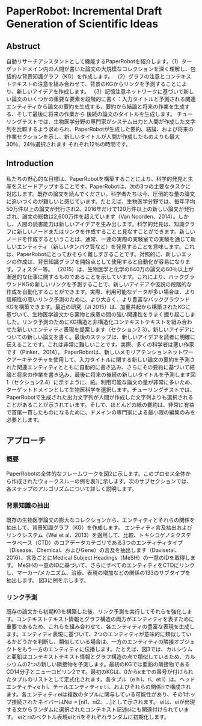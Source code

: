 # PaperRobot: Incremental Draft Generation of Scientific Ideas

## Abstruct
自動リサーチアシスタントとして機能するPaperRobotを紹介します。（1）ターゲットドメイン内の人間が書いた論文の大規模なコレクションを深く理解し、包括的な背景知識グラフ（KG）を作成します。 （2）グラフの注意とコンテキストテキストの注意を組み合わせて、背景のKGからリンクを予測することにより、新しいアイデアを作成します。 （3）記憶注意ネットワークに基づいて新しい論文のいくつかの重要な要素を段階的に書く：入力タイトルと予測される関連エンティティから論文の要約を生成する、要約から結論と将来の作業を生成する、そして最後に将来の作業から 後続の論文のタイトルを生成します。 チューリングテストでは、生物医学分野の専門家がシステム出力と人間が作成した文字列を比較するよう求められ、PaperRobotが生成した要約、結論、および将来の作業セクションを示し、新しいタイトルが人間が作成したものよりも最大30％、24％選択されます それぞれ12％の時間です。

## Introduction
私たちの野心的な目標は、PaperRobotを構築することにより、科学的発見と生産をスピードアップすることです。PaperRobotは、次の3つの主要なタスクに対応します。既存の論文を読んでください。科学者たちは今、圧倒的な量の論文に追いつくのが難しいと感じています。たとえば、生物医学分野では、毎年平均50万件以上の論文が発行され2、2016年だけで120万件以上の新しい論文が発行され、論文の総数は2,600万件を超えています（Van Noorden、2014）。しかし、人間の読書能力は新しいアイデアを生み出します。科学的発見は、知識グラフに新しいノードまたはリンクを作成することと見なすことができます。新しいノードを作成するということは、通常、一連の実際の実験室での実験を通じて新しいエンティティ（新しいタンパク質など）を発見することを意味します。これは、PaperRobotにとっておそらく難しすぎることです。対照的に、新しいエッジの作成は、背景知識グラフを開始点として使用すると自動化が容易になります。フォスター等。 （2015）は、生物医学と化学の640万の論文の60％以上が漸進的な仕事に関するものであることを示しています。これにより、バックグラウンドKGの新しいリンクを予測することで、新しいアイデアや仮説の段階的な作成を自動化することができます。実際、利用可能なデータが多い場合は、より信頼性の高いリンク予測のために、より大きく、より豊富なバックグラウンドKGを構築できます。最近の研究（Ji 2015）は、加重共起から構築されたKGに基づいて、生物医学論文から薬物と疾患の間の強い関連性をうまく掘り起こしました。リンク予測のためにKG構造と非構造化コンテキストテキストを組み合わせた新しいエンティティ表現を提案します（セクション2.3）。新しいアイデアについての新しい論文を書く。最後のステップは、新しいアイデアを読者に明確に伝えることです。これは非常に難しいことです。実際、多くの科学者は悪い作家です（Pinker、2014）。 PaperRobotは、新しいメモリアテンションネットワークアーキテクチャを使用して、入力タイトルに関する新しい論文の要約を予測された関連エンティティとともに自動的に書き込み、さらにその要約に基づいて結論と将来の作業を書き込み、最後に将来の後続の新しいタイトルを予測します図1（セクション2.4）に示すように、紙。利用可能な論文の量が非常に多いため、ターゲットドメインとして生物医科学を選択します。チューリングテストでは、PaperRobotで生成された出力文字列が人間が作成した文字列よりも選択されることがあることが示されています。そして、ほとんどの紙の要約は、非常に有益で首尾一貫したものになるために、ドメインの専門家による最小限の編集のみを必要とします。

## アプローチ
### 概要
PaperRobotの全体的なフレームワークを図2に示します。このプロセス全体から作成されたウォークスルーの例を表1に示します。次のサブセクションでは、各ステップのアルゴリズムについて詳しく説明します。

### 背景知識の抽出
既存の生物医学論文の膨大なコレクションから、エンティティとそれらの関係を抽出して、背景知識グラフ（KG）を作成します。 エンティティ言及抽出およびリンクシステム（Wei et al、2013）を適用して、比較、トキシコゲノミクスデータベース（CTD）のコアデータカテゴリである3つのエンティティタイプ（Disease、Chemical、およびGene）の言及を抽出します（Davisetal、2016）、言及ごとにMedical Subject Headings（MeSH）の一意のIDを取得します。 MeSHの一意のIDに基づいて、さらにすべてのエンティティをCTDにリンクし、マーカー/メカニズム、治療、表現の増加などの関係の133のサブタイプを抽出します。 図3に例を示します。

### リンク予測
既存の論文から初期KGを構築した後、リンク予測を実行してそれらを強化します。コンテキストテキスト情報とグラフ構造の両方がエンティティを表すために重要であるため、これらを組み合わせて、各エンティティの豊富な表現を生成します。エンティティ表現に基づいて、2つのエンティティが意味的に類似しているかどうかを判断し、類似している場合は、一方のエンティティの隣接オブジェクトをもう一方のエンティティに伝播します。たとえば、図3では、カルシウムと亜鉛はコンテキストテキスト情報とグラフ構造の点で類似しているため、カルシウムの2つの新しい隣接物を予測します。最初のKGでは亜鉛の隣接物であるCD14分子とニューロピリン2です。最初のKGは、0からκまでの番号が付けられたタプルのリストとして定式化されます。各タプル（e h i、ri、et i）は、ヘッドエンティティe h i、テールエンティティe t i、およびそれらの関係riで構成されます。各エンティティeiは複数のタプルに関与している可能性があり、その1ホップ接続されたネイバーはNei = [ni1、ni2、...]として示されます。 eiは、eiが出現する文からランダムに選択されたコンテキスト記述siにも関連付けられています。 eiとriのベクトル表現eiとriをそれぞれランダムに初期化します。